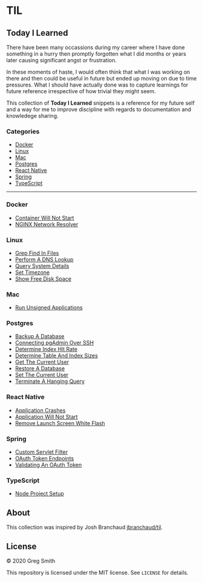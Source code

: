 # TIL

## Today I Learned

There have been many occassions during my career where I have done something in a hurry then promptly forgotten what I did months or years later causing significant angst or frustration. 

In these moments of haste, I would often think that what I was working on there and then could be useful in future but ended up moving on due to time pressures. What I should have actually done was to capture learnings for future reference irrespective of how trivial they might seem.

This collection of __Today I Learned__ snippets is a reference for my future self and a way for me to improve discipline with regards to documentation and knowledege sharing.

### Categories

* [Docker](#docker)
* [Linux](#linux)
* [Mac](#mac)
* [Postgres](#postgres)
* [React Native](#react-native)
* [Spring](#spring)
* [TypeScript](#typeScript)

---

### Docker
- [Container Will Not Start](docker/container-will-not-start.md)
- [NGINX Network Resolver](docker/nginx-network-resolver.md)

### Linux
- [Grep Find In Files](linux/grep-find-in-files.md)
- [Perform A DNS Lookup](linux/perform-a-dns-lookup.md)
- [Query System Details](linux/query-system-details.md)
- [Set Timezone](linux/set-timezone.md)
- [Show Free Disk Space](linux/show-free-disk-space.md)

### Mac
- [Run Unsigned Applications](mac/run-unsigned-applications.md)

### Postgres
- [Backup A Database](postgres/backup-a-database.md)
- [Connecting pgAdmin Over SSH](postgres/connecting-pgadmin-over-ssh.md)
- [Determine Index Hit Rate](postgres/determine-index-hit-rate.md)
- [Determine Table And Index Sizes](postgres/determine-table-and-index-sizes.md)
- [Get The Current User](postgres/get-the-current-user.md)
- [Restore A Database](postgres/restore-a-database.md)
- [Set The Current User](postgres/set-the-current-user.md)
- [Terminate A Hanging Query](postgres/terminate-a-hanging-query.md)

### React Native
- [Application Crashes](react-native/application-crashes.md)
- [Application Will Not Start](react-native/application-will-not-start.md)
- [Remove Launch Screen White Flash](react-native/remove-launch-screen-white-flash.md)

### Spring
- [Custom Servlet Filter](spring/custom-servlet-filter.md)
- [OAuth Token Endpoints](spring/oauth-token-endpoints.md)
- [Validating An OAuth Token](spring/validating-an-oauth-token.md)

### TypeScript
- [Node Project Setup](typescript/node-project-setup.md)

## About

This collection was inspired by Josh Branchaud [jbranchaud/til](https://github.com/jbranchaud/til).

## License

&copy; 2020 Greg Smith

This repository is licensed under the MIT license. See `LICENSE` for details.